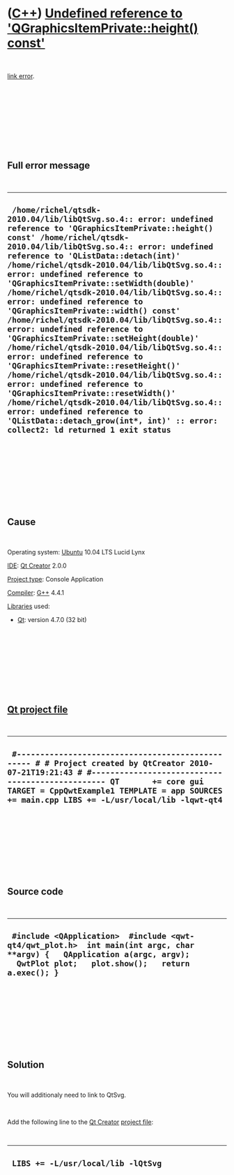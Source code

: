 



 

 

 

 

 

([C++](Cpp.htm)) [Undefined reference to 'QGraphicsItemPrivate::height() const'](CppLinkErrorUndefinedReferenceToQGraphicsItemPrivateHeight.htm)
================================================================================================================================================

 

[link error](CppLinkError.htm).

 

 

 

 

 

Full error message
------------------

 

  --------------------------------------------------------------------------------------------------------------------------------------------------------------------------------------------------------------------------------------------------------------------------------------------------------------------------------------------------------------------------------------------------------------------------------------------------------------------------------------------------------------------------------------------------------------------------------------------------------------------------------------------------------------------------------------------------------------------------------------------------------------------------------------------------------------------------------------------------------------------------------------------------------------------------------------------------------------------------------------------------
  ` /home/richel/qtsdk-2010.04/lib/libQtSvg.so.4:: error: undefined reference to 'QGraphicsItemPrivate::height() const' /home/richel/qtsdk-2010.04/lib/libQtSvg.so.4:: error: undefined reference to 'QListData::detach(int)' /home/richel/qtsdk-2010.04/lib/libQtSvg.so.4:: error: undefined reference to 'QGraphicsItemPrivate::setWidth(double)' /home/richel/qtsdk-2010.04/lib/libQtSvg.so.4:: error: undefined reference to 'QGraphicsItemPrivate::width() const' /home/richel/qtsdk-2010.04/lib/libQtSvg.so.4:: error: undefined reference to 'QGraphicsItemPrivate::setHeight(double)' /home/richel/qtsdk-2010.04/lib/libQtSvg.so.4:: error: undefined reference to 'QGraphicsItemPrivate::resetHeight()' /home/richel/qtsdk-2010.04/lib/libQtSvg.so.4:: error: undefined reference to 'QGraphicsItemPrivate::resetWidth()' /home/richel/qtsdk-2010.04/lib/libQtSvg.so.4:: error: undefined reference to 'QListData::detach_grow(int*, int)' :: error: collect2: ld returned 1 exit status`
  --------------------------------------------------------------------------------------------------------------------------------------------------------------------------------------------------------------------------------------------------------------------------------------------------------------------------------------------------------------------------------------------------------------------------------------------------------------------------------------------------------------------------------------------------------------------------------------------------------------------------------------------------------------------------------------------------------------------------------------------------------------------------------------------------------------------------------------------------------------------------------------------------------------------------------------------------------------------------------------------------

 

 

 

 

 

Cause
-----

 

Operating system: [Ubuntu](http://www.ubuntu.com) 10.04 LTS Lucid Lynx

[IDE](CppIde.htm): [Qt Creator](CppQtCreator.htm) 2.0.0

[Project type](CppQtProjectType.htm): Console Application

[Compiler](CppCompiler.htm): [G++](CppGpp.htm) 4.4.1

[Libraries](CppLibrary.htm) used:

-   [Qt](CppQt.htm): version 4.7.0 (32 bit)

 

 

 

 

 

[Qt project file](CppQtProjectFile.htm)
---------------------------------------

 

  ------------------------------------------------------------------------------------------------------------------------------------------------------------------------------------------------------------------------------------------------------------------------------------
  ` #------------------------------------------------- # # Project created by QtCreator 2010-07-21T19:21:43 # #------------------------------------------------- QT       += core gui TARGET = CppQwtExample1 TEMPLATE = app SOURCES += main.cpp LIBS += -L/usr/local/lib -lqwt-qt4`
  ------------------------------------------------------------------------------------------------------------------------------------------------------------------------------------------------------------------------------------------------------------------------------------

 

 

 

 

 

Source code
-----------

 

  --------------------------------------------------------------------------------------------------------------------------------------------------------------------------------
  ` #include <QApplication>  #include <qwt-qt4/qwt_plot.h>  int main(int argc, char **argv) {   QApplication a(argc, argv);   QwtPlot plot;   plot.show();   return a.exec(); }`
  --------------------------------------------------------------------------------------------------------------------------------------------------------------------------------

 

 

 

 

 

Solution
--------

 

You will additionaly need to link to QtSvg.

 

Add the following line to the [Qt Creator](CppQtCreator.htm) [project
file](CppQtProjectFile.htm):

 

  -------------------------------------
  ` LIBS += -L/usr/local/lib -lQtSvg`
  -------------------------------------

 

 

 

 

 





 



